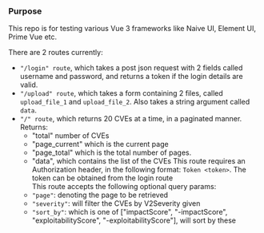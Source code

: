 ### Purpose

This repo is for testing various Vue 3 frameworks like Naive UI, Element UI, Prime Vue etc.

There are 2 routes currently:
- `"/login" route`, which takes a post json request with 2 fields called username and password, and returns a token if the login details are valid.
- `"/upload" route`, which takes a form containing 2 files, called `upload_file_1` and `upload_file_2`.  Also takes a string argument called `data`.
- `"/" route`, which returns 20 CVEs at a time, in a paginated manner.  
	Returns:
	-  "total" number of CVEs
	- "page_current" which is the current page
	- "page_total" which is the total number of pages.  
	- "data", which contains the list of the CVEs
	This route requires an Authorization header, in the following format: `Token <token>`. The token can be obtained from the login route  
	This route accepts the following optional query params:  
	- `"page"`: denoting the page to be retrieved  
	- `"severity"`: will filter the CVEs by V2Severity given  
	- `"sort_by"`: which is one of ["impactScore", "-impactScore", "exploitabilityScore", "-exploitabilityScore"], will sort by these
